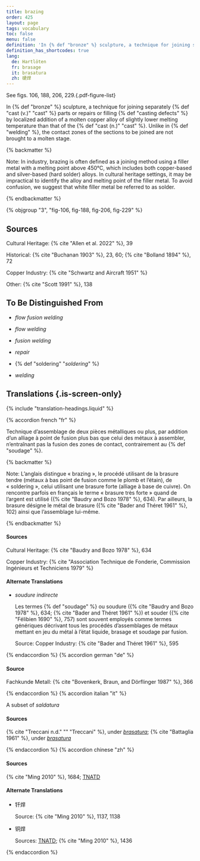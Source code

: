 ```yaml
---
title: brazing
order: 425
layout: page
tags: vocabulary
toc: false
menu: false
definition: 'In {% def "bronze" %} sculpture, a technique for joining separately {% def "cast (v.)" "cast" %} parts or repairs or filling {% def "casting defects" %} by localized addition of a molten copper alloy of slightly lower melting temperature than that of the {% def "cast (n.)" "cast" %}. Unlike in {% def "welding" %}, the contact zones of the sections to be joined are not brought to a molten stage.'
definition_has_shortcodes: true
lang:
  de: Hartlöten
  fr: brasage
  it: brasatura
  zh: 硬焊
---
```


See figs. 106, 188, 206, 229.{.pdf-figure-list}

In {% def "bronze" %} sculpture, a technique for joining separately {% def "cast (v.)" "cast" %} parts or repairs or filling {% def "casting defects" %} by localized addition of a molten copper alloy of slightly lower melting temperature than that of the {% def "cast (n.)" "cast" %}. Unlike in {% def "welding" %}, the contact zones of the sections to be joined are not brought to a molten stage.

{% backmatter %}

Note: In industry, brazing is often defined as a joining method using a filler metal with a melting point above 450°C, which includes both copper-based and silver-based (hard solder) alloys. In cultural heritage settings, it may be impractical to identify the alloy and melting point of the filler metal. To avoid confusion, we suggest that white filler metal be referred to as solder.

{% endbackmatter %}

{% objgroup "3", "fig-106, fig-188, fig-206, fig-229" %}

## Sources

Cultural Heritage: {% cite "Allen et al. 2022" %}, 39

Historical: {% cite "Buchanan 1903" %}, 23, 60; {% cite "Bolland 1894" %}, 72

Copper Industry: {% cite "Schwartz and Aircraft 1951" %}

Other: {% cite "Scott 1991" %}, 138

## To Be Distinguished From

- *flow fusion welding*

- *flow welding*

- *fusion welding*

- *repair*

- {% def "soldering" "*soldering*" %}

- *welding*

## Translations {.is-screen-only}

<div class="accordion">
{% include "translation-headings.liquid" %}

{% accordion french "fr" %}

Technique d’assemblage de deux pièces métalliques ou plus, par addition d’un alliage à point de fusion plus bas que celui des métaux à assembler, n’entraînant pas la fusion des zones de contact, contrairement au {% def "soudage" %}.

{% backmatter %}

Note: L’anglais distingue « brazing », le procédé utilisant de la brasure tendre (métaux à bas point de fusion comme le plomb et l’étain), de « soldering », celui utilisant une brasure forte (alliage à base de cuivre). On rencontre parfois en français le terme « brasure très forte » quand de l’argent est utilisé ({% cite "Baudry and Bozo 1978" %}, 634). Par ailleurs, la brasure désigne le métal de brasure ({% cite "Bader and Théret 1961" %}, 102) ainsi que l’assemblage lui-même.

{% endbackmatter %}

#### Sources

Cultural Heritage: {% cite "Baudry and Bozo 1978" %}, 634

Copper Industry: {% cite "Association Technique de Fonderie, Commission Ingénieurs et Techniciens 1979" %}

#### Alternate Translations

- *soudure indirecte*

    Les termes {% def "soudage" %} ou soudure ({% cite "Baudry and Bozo 1978" %}, 634; {% cite "Bader and Théret 1961" %}) et souder ({% cite "Félibien 1690" %}, 757) sont souvent employés comme termes génériques décrivant tous les procédés d’assemblages de métaux mettant en jeu du métal à l’état liquide, brasage et soudage par fusion.

    Source: Copper Industry: {% cite "Bader and Théret 1961" %}, 595

{% endaccordion %}
{% accordion german "de" %}

#### Source
Fachkunde Metall: {% cite "Bovenkerk, Braun, and Dörflinger 1987" %}, 366

{% endaccordion %}
{% accordion italian "it" %}

A subset of *saldatura*

#### Sources

{% cite "Treccani n.d." "" "Treccani" %}, under [*brasatura*](http://www.treccani.it/vocabolario/brasatura/); {% cite "Battaglia 1961" %}, under [*brasatura*](http://www.gdli.it/pdf_viewer/Scripts/pdf.js/web/viewer.asp?file=/PDF/GDLI02/GDLI_02_ocr_364.pdf&parola=brasatura)

{% endaccordion %}
{% accordion chinese "zh" %}

#### Sources
{% cite "Ming 2010" %}, 1684; [TNATD](https://terms.naer.edu.tw/detail/637816?index=1)

#### Alternate Translations

- <span lang="zh">钎焊</span>

    Source: {% cite "Ming 2010" %}, 1137, 1138

- <span lang="zh">铜焊</span>

    Sources: [TNATD](https://terms.naer.edu.tw/detail/637816/?index=1); {% cite "Ming 2010" %}, 1436

{% endaccordion %}

</div>
